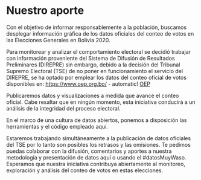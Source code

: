 # Nuestro aporte
Con el objetivo de informar responsablemente a la población, buscamos desplegar información gráfica de los datos oficiales del conteo de votos en las Elecciones Generales en Bolivia 2020. 

Para monitorear y analizar el comportamiento electoral se decidió trabajar con información proveniente del Sistema de Difusión de Resultados Preliminares (DIREPRE) sin embargo, debido a la decisión del Tribunal Supremo Electoral (TSE) de no poner en funcionamiento el servicio del DIREPRE, se ha optado por emplear los datos del conteo oficial de votos disponibles en: https://www.oep.org.bo/ - automatic!
[OEP](https://www.oep.org.bo/)   

Publicaremos datos y visualizaciones a medida que avance el conteo oficial. Cabe resaltar que en ningún momento, esta iniciativa conducirá a un análisis de la integridad del proceso electoral.
 
En el marco de una cultura de datos abiertos, ponemos a disposición las herramientas y el código empleado aquí. 

Estaremos trabajando simultáneamente a la publicación de datos oficiales del TSE por lo tanto son posibles los retrasos y las omisiones. Te pedimos puedas colaborar con la difusión, comentarios y aportes a nuestra metodología y presentación de datos aquí o usando el #datosMuyWaso.  Esperamos que nuestra iniciativa contribuya abiertamente al monitoreo, exploración y análisis del conteo de votos en estas elecciones.
